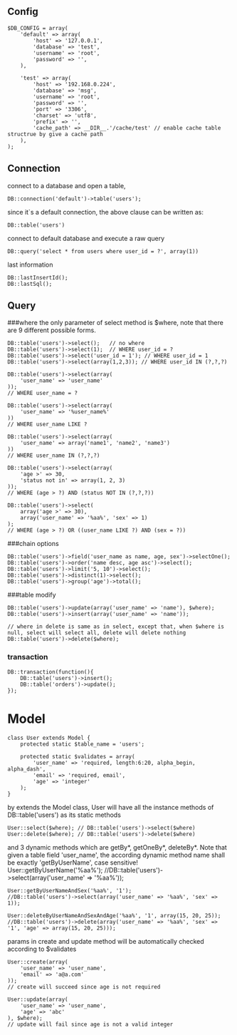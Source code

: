 Config
---------
	$DB_CONFIG = array(
		'default' => array(
			'host' => '127.0.0.1',
			'database' => 'test',
			'username' => 'root',
			'password' => '',
		),

		'test' => array(
			'host' => '192.168.0.224',
			'database' => 'msg',
			'username' => 'root',
			'password' => '',
			'port' => '3306',
			'charset' => 'utf8',
			'prefix' => '',
			'cache_path' => __DIR__.'/cache/test' // enable cache table structrue by give a cache path
		),
	);

Connection
----------------
connect to a database and open a table, 

	DB::connection('default')->table('users');

since it`s a default connection, the above clause can be written as:
 
	DB::table('users')

connect to default database and execute a raw query

	DB::query('select * from users where user_id = ?', array(1))
	
last information

	DB::lastInsertId();
	DB::lastSql();

Query
-----------
###where
the only parameter of select method is $where, note that there are 9 different possible forms. 

	DB::table('users')->select();   // no where
	DB::table('users')->select(1);  // WHERE user_id = ?
	DB::table('users')->select('user_id = 1'); // WHERE user_id = 1
	DB::table('users')->select(array(1,2,3)); // WHERE user_id IN (?,?,?)

	DB::table('users')->select(array(
		'user_name' => 'user_name'
	)); 
	// WHERE user_name = ?
	
	DB::table('users')->select(array(
		'user_name' => '%user_name%'
	))
	// WHERE user_name LIKE ?

	DB::table('users')->select(array(
		'user_name' => array('name1', 'name2', 'name3')
	)) 
	// WHERE user_name IN (?,?,?)
	
	DB::table('users')->select(array(
		'age >' => 30, 
		'status not in' => array(1, 2, 3)
	));
	// WHERE (age > ?) AND (status NOT IN (?,?,?))

	DB::table('users')->select(
		array('age >' => 30), 
		array('user_name' => '%aa%', 'sex' => 1)
	);
	// WHERE (age > ?) OR ((user_name LIKE ?) AND (sex = ?))

###chain options

	DB::table('users')->field('user_name as name, age, sex')->selectOne();
	DB::table('users')->order('name desc, age asc')->select();
	DB::table('users')->limit('5, 10')->select();
	DB::table('users')->distinct(1)->select();
	DB::table('users')->group('age')->total();


###table modify

	DB::table('users')->update(array('user_name' => 'name'), $where);
	DB::table('users')->insert(array('user_name' => 'name'));

	// where in delete is same as in select, except that, when $where is null, select will select all, delete will delete nothing
	DB::table('users')->delete($where);

### transaction

	DB::transaction(function(){
		DB::table('users')->insert();
		DB::table('orders')->update();
	});

Model
=======

	class User extends Model {
		protected static $table_name = 'users';

		protected static $validates = array(
			'user_name' => 'required, length:6:20, alpha_begin, alpha_dash',
			'email' => 'required, email',
			'age' => 'integer'
		);
	}

by extends the Model class, User will have all the instance methods of DB::table('users') as its static methods

	User::select($where); // DB::table('users')->select($where)
	User::delete($where); // DB::table('users')->delete($where)

and 3 dynamic methods which are getBy*, getOneBy*, deleteBy*.
Note that given a table field 'user_name', the according dynamic method name shall be exactly 'getByUserName', case sensitive!
	User::getByUserName('%aa%');
   	//DB::table('users')->select(array('user_name' => '%aa%'));
	
	User::getByUserNameAndSex('%aa%', '1');
   	//DB::table('users')->select(array('user_name' => '%aa%', 'sex' => 1));
	
	User::deleteByUserNameAndSexAndAge('%aa%', '1', array(15, 20, 25));
	//DB::table('users')->delete(array('user_name' => '%aa%', 'sex' => '1', 'age' => array(15, 20, 25)));

params in create and update method will be automatically checked according to $validates

	User::create(array(
		'user_name' => 'user_name',
		'email' => 'a@a.com'
	));
	// create will succeed since age is not required

	User::update(array(
		'user_name' => 'user_name',
		'age' => 'abc'
	), $where);
	// update will fail since age is not a valid integer
